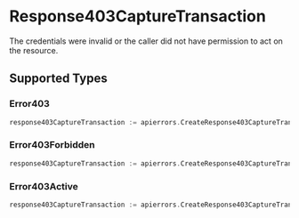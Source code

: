# Response403CaptureTransaction

The credentials were invalid or the caller did not have permission to act on the resource.


## Supported Types

### Error403

```go
response403CaptureTransaction := apierrors.CreateResponse403CaptureTransactionError403(components.Error403{/* values here */})
```

### Error403Forbidden

```go
response403CaptureTransaction := apierrors.CreateResponse403CaptureTransactionError403Forbidden(components.Error403Forbidden{/* values here */})
```

### Error403Active

```go
response403CaptureTransaction := apierrors.CreateResponse403CaptureTransactionError403Active(components.Error403Active{/* values here */})
```

